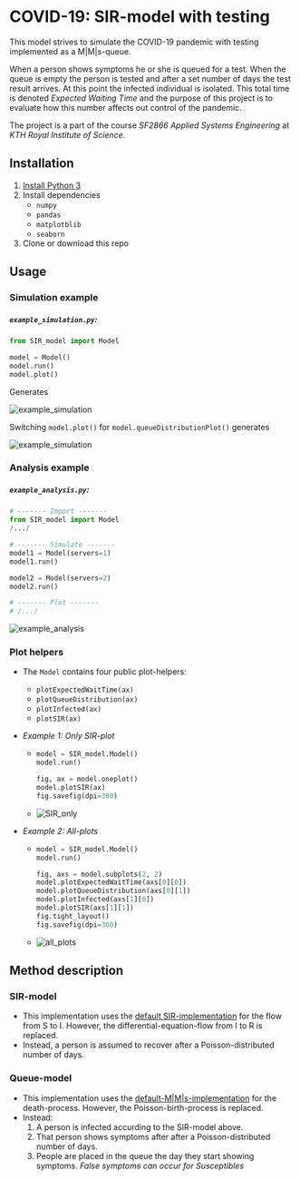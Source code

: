 # COVID-19: SIR-model with testing
This model strives to simulate the COVID-19 pandemic with testing implemented as a M|M|s-queue.

When a person shows symptoms he or she is queued for a test. When the queue is empty the person is tested and after a set number of days the test result arrives. At this point the infected individual is isolated. This total time is denoted *Expected Waiting Time* and the purpose of this project is to evaluate how this number affects out control of the pandemic. 

The project is a part of the course *SF2866 Applied Systems Engineering* at *KTH Royal Institute of Science*.

## Installation

1. [Install Python 3](https://www.python.org/downloads/) 
2. Install dependencies
   - `numpy`
   - `pandas`
   - `matplotblib`
   - `seaborn`
3. Clone or download this repo

## Usage

### Simulation example

##### `example_simulation.py`:

```python
from SIR_model import Model

model = Model()
model.run()
model.plot()
```

Generates 

![example_simulation](images/example_simulation.png)

Switching `model.plot()` for `model.queueDistributionPlot()` generates

![example_simulation](images/example_simulation_queue_distribution.png)

### Analysis example

##### `example_analysis.py`:

```python
# ------- Import -------
from SIR_model import Model
/.../

# ------- Simulate -------
model1 = Model(servers=1)
model1.run()

model2 = Model(servers=2)
model2.run()

# ------- Plot -------
# /.../
```

![example_analysis](images/example_analysis.png)

### Plot helpers

- The `Model` contains four public plot-helpers:
  - `plotExpectedWaitTime(ax)`
  - `plotQueueDistribution(ax)`
  - `plotInfected(ax)`
  - `plotSIR(ax)`
  
- *Example 1: Only SIR-plot*

  - ```python
    model = SIR_model.Model()
    model.run()
    
    fig, ax = model.oneplot()
    model.plotSIR(ax)
    fig.savefig(dpi=300)
    ```
    
  - ![SIR_only](images/SIR_plot.png)
  
- *Example 2: All-plots*

  - ```python
    model = SIR_model.Model()
    model.run()
    
    fig, axs = model.subplots(2, 2)
    model.plotExpectedWaitTime(axs[0][0])
    model.plotQueueDistribution(axs[0][1])
    model.plotInfected(axs[1][0])
    model.plotSIR(axs[1][1])
    fig.tight_layout()
    fig.savefig(dpi=300)
    ```
  - ![all_plots](images/all_plots.png)


## Method description

### SIR-model

- This implementation uses the [default SIR-implementation](https://en.wikipedia.org/wiki/Compartmental_models_in_epidemiology#The_SIR_model_without_vital_dynamics) for the flow from S to I. However, the differential-equation-flow from I to R is replaced.
- Instead, a person is assumed to recover after a Poisson-distributed number of days.

### Queue-model

- This implementation uses the [default-M|M|s-implementation](https://en.wikipedia.org/wiki/M/M/c_queue) for the death-process. However, the Poisson-birth-process is replaced.
- Instead:
  1. A person is infected accurding to the SIR-model above.
  2. That person shows symptoms after after a Poisson-distributed number of days.
  3. People are placed in the queue the day they start showing symptoms.
     *False symptoms can occur for Susceptibles* 